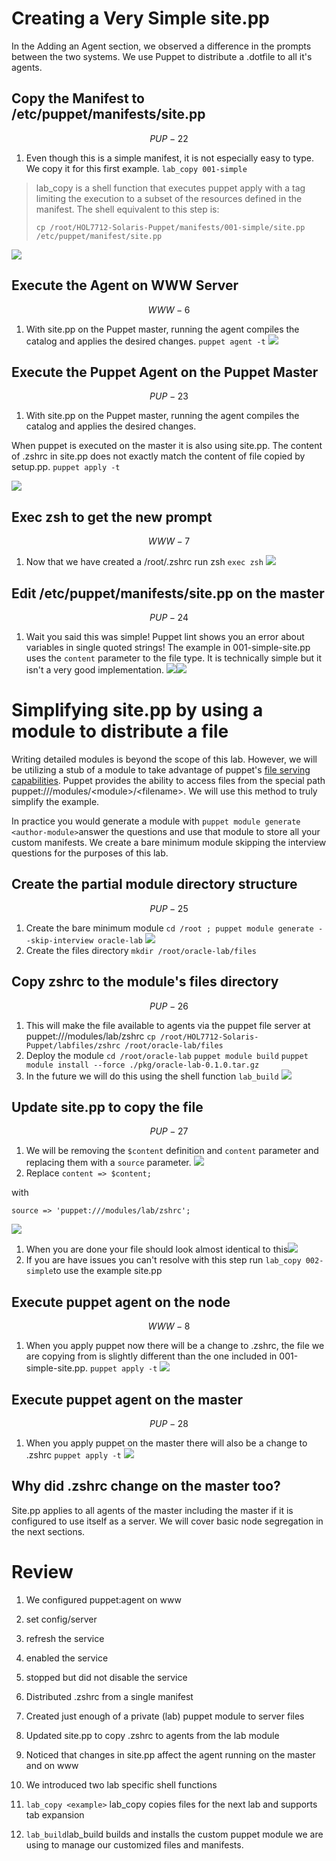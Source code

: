 # Creating a Very Simple site.pp

In the Adding an Agent section, we observed a difference in the prompts between the two systems. We use Puppet to distribute a .dotfile to all it's agents.

## Copy the Manifest to \/etc\/puppet\/manifests\/site.pp


$$
PUP-22
$$


1. Even though this is a simple manifest, it is not especially easy to type. We copy it for this first example.
  `lab_copy 001-simple`

  > lab\_copy is a shell function that executes puppet apply with a tag limiting the execution to a subset of the resources defined in the manifest. The shell equivalent to this step is:
  > 
  > `cp /root/HOL7712-Solaris-Puppet/manifests/001-simple/site.pp /etc/puppet/manifest/site.pp`

  ![](/images/SIMPLE01-PUP-022-cp-001.png)


## Execute the Agent on WWW Server


$$
WWW-6
$$


1. With site.pp on the Puppet master, running the agent compiles the catalog and applies the desired changes.
  `puppet agent -t`
  ![](/images/SIMPLE01-WWW-006-agent.png)

## Execute the Puppet Agent on the Puppet Master


$$
PUP-23
$$


1. With site.pp on the Puppet master, running the agent compiles the catalog and applies the desired changes.

  When puppet is executed on the master it is also using site.pp. The content of .zshrc in site.pp does not exactly match the content of file copied by setup.pp.
  `puppet apply -t`

  ![](/images/SIMPLE01-PUP-023-puppet-agent.png)


## Exec zsh to get the new prompt


$$
WWW-7
$$


1. Now that we have created a \/root\/.zshrc run zsh
  `exec zsh`
  ![](/images/SIMPLE01-WWW-007-prompt.png)

## Edit \/etc\/puppet\/manifests\/site.pp on the master


$$
PUP-24
$$


1. Wait you said this was simple! Puppet lint shows you an error about variables in single quoted strings! The example in 001-simple-site.pp uses the `content` parameter to the file type.  It is technically simple but it isn't a very good implementation.
  ![](/images/SIMPLE01-PUP-024.0-vi-sitepp.png)![](/images/SIMPLE01-PUP-024.1-vi-sitepp.png)

# Simplifying site.pp by using a module to distribute a file

Writing detailed modules is beyond the scope of this lab. However, we will be utilizing a stub of a module to take advantage of puppet's [file serving capabilities](https://docs.puppet.com/puppet/latest/reference/modules_fundamentals.html#files). Puppet provides the ability to access files from the special path puppet:\/\/\/modules\/&lt;module&gt;\/&lt;filename&gt;. We will use this method to truly simplify the example.

In practice you would generate a module with `puppet module generate <author-module>`answer the questions and use that module to store all your custom manifests. We create a bare minimum module skipping the interview questions for the purposes of this lab.

## Create the partial module directory structure


$$
PUP-25
$$


1. Create the bare minimum module
  `cd /root ; puppet module generate --skip-interview oracle-lab`
  ![](/images/SIMPLE01-PUP-025-mkdir.png)
2. Create the files directory
  `mkdir /root/oracle-lab/files`


## Copy zshrc to the module's files directory


$$
PUP-26
$$


1. This will make the file available to agents via the puppet file server at puppet:\/\/\/modules\/lab\/zshrc
  `cp /root/HOL7712-Solaris-Puppet/labfiles/zshrc /root/oracle-lab/files`
2. Deploy the module
  `cd /root/oracle-lab`
  `puppet module build`
  `puppet module install --force ./pkg/oracle-lab-0.1.0.tar.gz`
3. In the future we will do this using the shell function `lab_build`
  ![](/images/SIMPLE01-PUP-026-cp-zshrc.png)

## Update site.pp to copy the file


$$
PUP-27
$$


1. We will be removing the `$content` definition and `content` parameter and replacing them with a `source` parameter.
  ![](/images/SIMPLE01-PUP-027.0-vi-sitepp.png)
2. Replace `content => $content;`

  with

  `source => 'puppet:///modules/lab/zshrc';`


![](/images/SIMPLE01-PUP-027.1-vi-sitepp.png)

1. When you are done your file should look almost identical to this![](/images/SIMPLE01-PUP-027.2-vi-sitepp.png)
2. If you are have issues you can't resolve with this step run `lab_copy 002-simple`to use the example site.pp

## Execute puppet agent on the node


$$
WWW-8
$$


1. When you apply puppet now there will be a change to .zshrc, the file we are copying from is slightly different than the one included in 001-simple-site.pp.
  `puppet apply -t`
  ![](/images/SIMPLE01-WWW-008-agent.png)

## Execute puppet agent on the master


$$
PUP-28
$$


1. When you apply puppet on the master there will also be a change to .zshrc 
  `puppet apply -t`
  ![](/images/SIMPLE01-PUP-028-agent.png)

## Why did .zshrc change on the master too?

Site.pp applies to all agents of the master including the master if it is configured to use itself as a server.  We will cover basic node segregation in the next sections.

# Review

1. We configured puppet:agent on www
  1. set config\/server
  2. refresh the service
  3. enabled the service
  4. stopped but did not disable the service

2. Distributed .zshrc from a single manifest

3. Created just enough of a private \(lab\) puppet module to server files

4. Updated site.pp to copy .zshrc to agents from the lab module

5. Noticed that changes in  site.pp affect the agent running on the master and on www

6. We introduced two lab specific shell functions
  1. `lab_copy <example>` lab\_copy copies files for the next lab and supports tab expansion
  2. `lab_build`lab\_build builds and installs the custom puppet module we are using to manage our customized files and manifests.


